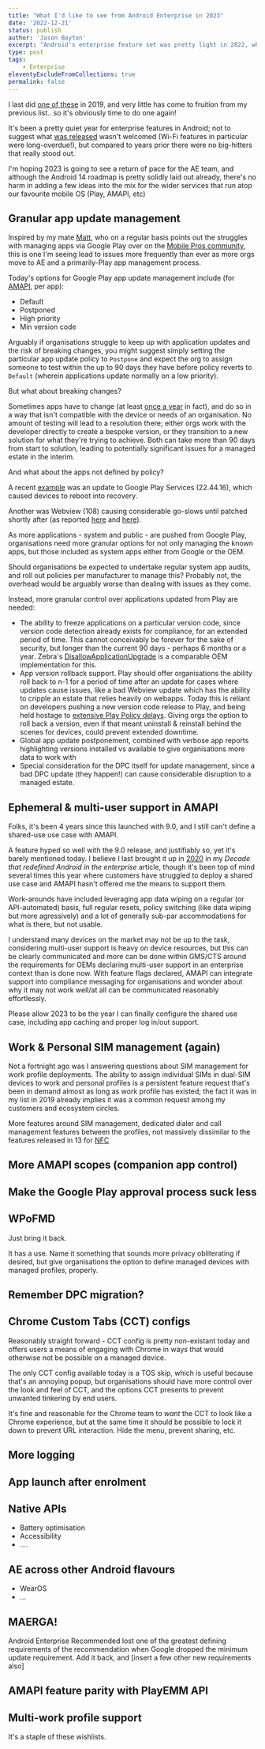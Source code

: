 ```yaml
---
title: "What I'd like to see from Android Enterprise in 2023"
date: '2022-12-21'
status: publish
author: 'Jason Bayton'
excerpt: "Android's enterprise feature set was pretty light in 2022, which obviously means 2023 is going to be a good one. Here are some of the features I'd like to see across the AE ecosystem next year."
type: post
tags:
    - Enterprise
eleventyExcludeFromCollections: true
permalink: false
---
```

I last did [one of these](https://bayton.org/blog/2019/01/what-id-like-to-see-from-android-enterprise-in-2019/) in 2019, and very little has come to fruition from my previous list.. so it's obviously time to do one again!

It's been a pretty quiet year for enterprise features in Android; not to suggest what [was released](https://developer.android.com/work/versions/android-13) wasn't welcomed (Wi-Fi features in particular were long-overdue!), but compared to years prior there were no big-hitters that really stood out. 

I'm hoping 2023 is going to see a return of pace for the AE team, and although the Android 14 roadmap is pretty solidly laid out already, there's no harm in adding a few ideas into the mix for the wider services that run atop our favourite mobile OS (Play, AMAPI, etc)

## Granular app update management
Inspired by my mate [Matt](https://www.linkedin.com/in/matt-dermody), who on a regular basis points out the struggles with managing apps via Google Play over on the [Mobile Pros community](https://mobilepros.org), this is one I'm seeing lead to issues more frequently than ever as more orgs move to AE and a primarily-Play app management process.

Today's options for Google Play app update management include (for [AMAPI](https://developers.google.com/android/management/reference/rest/v1/enterprises.policies#AutoUpdateMode), per app):
- Default
- Postponed
- High priority
- Min version code 

Arguably if organisations struggle to keep up with application updates and the risk of breaking changes, you might suggest simply setting the particular app update policy to `Postpone` and expect the org to assign someone to test within the up to 90 days they have before policy reverts to `Default` (wherein applications update normally on a low priority). 

But what about breaking changes?

Sometimes apps have to change (at least [once a year](https://bayton.org/blog/2022/11/november-play-policy-changes/) in fact), and do so in a way that isn't compatible with the device or needs of an organisation. No amount of testing will lead to a resolution there; either orgs work with the developer directly to create a bespoke version, or they transition to a new solution for what they're trying to achieve. Both can take more than 90 days from start to solution, leading to potentially significant issues for a managed estate in the interim.

And what about the apps not defined by policy? 

A recent [example](https://www.linkedin.com/posts/jasonbayton_there-are-reports-that-google-play-services-activity-6999107906851749891-aTSm?utm_source=share&utm_medium=member_android) was an update to Google Play Services (22.44.16), which caused devices to reboot into recovery. 

Another was Webview (108) causing considerable go-slows until patched shortly after (as reported [here](https://discussions.soti.net/thread/uninstall-update-with-a-script) and [here](https://forums.ivanti.com/s/article/Velocity-Slow-Key-input-webview-got-automatically-upgraded)).

As more applications - system and public - are pushed from Google Play, organisations need more granular options for not only managing the known apps, but those included as system apps either from Google or the OEM.

Should organisations be expected to undertake regular system app audits, and roll out policies per manufacturer to manage this? Probably not, the overhead would be arguably worse than dealing with issues as they come.

Instead, more granular control over applications updated from Play are needed:
- The ability to freeze applications on a particular version code, since version code detection already exists for compliance, for an extended period of time. This cannot conceivably be forever for the sake of security, but longer than the current 90 days - perhaps 6 months or a year. Zebra's [DisallowApplicationUpgrade](https://techdocs.zebra.com/mx/appmgr/) is a comparable OEM implementation for this.
- App version rollback support. Play should offer organisations the ability roll back to n-1 for a period of time after an update for cases where updates cause issues, like a bad Webview update which has the ability to cripple an estate that relies heavily on webapps. Today this is reliant on developers pushing a new version code release to Play, and being held hostage to [extensive Play Policy delays](https://www.linkedin.com/posts/jasonbayton_the-google-play-approval-process-seems-to-activity-6998051452183011328-cXhE). Giving orgs the option to roll back a version, even if that meant uninstall & reinstall behind the scenes for devices, could prevent extended downtime.
- Global app update postponement, combined with verbose app reports highlighting versions installed vs available to give organisations more data to work with
- Special consideration for the DPC itself for update management, since a bad DPC update (they happen!) can cause considerable disruption to a managed estate.


## Ephemeral & multi-user support in AMAPI
Folks, it's been 4 years since this launched with 9.0, and I still can't define a shared-use use case with AMAPI. 

A feature hyped so well with the 9.0 release, and justifiably so, yet it's barely mentioned today. I believe I last brought it up in [2020](https://bayton.org/blog/2020/01/the-decade-that-redefined-android-in-the-enterprise/#:~:text=ephemeral%20user%20support) in my _Decade that redefined Android in the enterprise_ article, though it's been top of mind several times this year where customers have struggled to deploy a shared use case and AMAPI hasn't offered me the means to support them. 

Work-arounds have included leveraging app data wiping on a regular (or API-automated) basis, full regular resets, policy switching (like data wiping but more agressively) and a lot of generally sub-par accommodations for what is there, but not usable.

I understand many devices on the market may not be up to the task, considering multi-user support is heavy on device resources, but this can be clearly communicated and more can be done within GMS/CTS around the requirements for OEMs declaring multi-user support in an enterprise context than is done now. With feature flags declared, AMAPI can integrate support into compliance messaging for organisations and wonder about why it may not work well/at all can be communicated reasonably effortlessly. 

Please allow 2023 to be the year I can finally configure the shared use case, including app caching and proper log in/out support.

## Work & Personal SIM management (again)

Not a fortnight ago was I answering questions about SIM management for work profile deployments. The ability to assign individual SIMs in dual-SIM devices to work and personal profiles is a persistent feature request that's been in demand almost as long as work profile has existed; the fact it was in my list in 2019 already implies it was a common request among my customers and ecosystem circles. 

More features around SIM management, dedicated dialer and call management features between the profiles, not massively dissimilar to the features released in 13 for [NFC](https://blog.google/products/android-enterprise/android-13/#:~:text=All%20Android%2013%20devices%20can%20also%20now%20use%20Near%2Dfield%20communication%20(NFC)%20from%20work%20apps%20to%20enable%20use%20cases%20like%20digital%20access%20badges%20and%20tap%2Dto%2Dpay%20from%20work%20profile)

## More AMAPI scopes (companion app control)

## Make the Google Play approval process suck less

## WPoFMD
Just bring it back. 

It has a use. Name it something that sounds more privacy obliterating if desired, but give organisations the option to define managed devices with managed profiles, properly.

## Remember DPC migration?


## Chrome Custom Tabs (CCT) configs
Reasonably straight forward - CCT config is pretty non-existant today and offers users a means of engaging with Chrome in ways that would otherwise not be possible on a managed device. 

The only CCT config available today is a TOS skip, which is useful because that's an annoying popup, but organisations should have more control over the look and feel of CCT, and the options CCT presents to prevent unwanted tinkering by end users. 

It's fine and reasonable for the Chrome team to _want_ the CCT to look like a Chrome experience, but at the same time it should be possible to lock it down to prevent URL interaction. Hide the menu, prevent sharing, etc.

## More logging 

## App launch after enrolment 

## Native APIs
- Battery optimisation
- Accessibility
- ....

## AE across other Android flavours
- WearOS
- ...

## MAERGA!
Android Enterprise Recommended lost one of the greatest defining requirements of the recommendation when Google dropped the minimum update requirement. Add it back, and [insert a few other new requirements also]

## AMAPI feature parity with PlayEMM API

## Multi-work profile support 
It's a staple of these wishlists.

